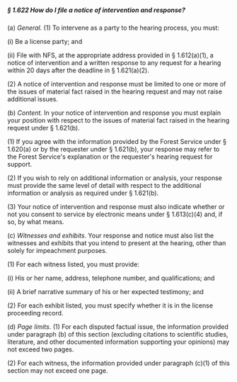 ##### § 1.622 How do I file a notice of intervention and response? #####

(a) *General.* (1) To intervene as a party to the hearing process, you must:

(i) Be a license party; and

(ii) File with NFS, at the appropriate address provided in § 1.612(a)(1), a notice of intervention and a written response to any request for a hearing within 20 days after the deadline in § 1.621(a)(2).

(2) A notice of intervention and response must be limited to one or more of the issues of material fact raised in the hearing request and may not raise additional issues.

(b) *Content.* In your notice of intervention and response you must explain your position with respect to the issues of material fact raised in the hearing request under § 1.621(b).

(1) If you agree with the information provided by the Forest Service under § 1.620(a) or by the requester under § 1.621(b), your response may refer to the Forest Service's explanation or the requester's hearing request for support.

(2) If you wish to rely on additional information or analysis, your response must provide the same level of detail with respect to the additional information or analysis as required under § 1.621(b).

(3) Your notice of intervention and response must also indicate whether or not you consent to service by electronic means under § 1.613(c)(4) and, if so, by what means.

(c) *Witnesses and exhibits.* Your response and notice must also list the witnesses and exhibits that you intend to present at the hearing, other than solely for impeachment purposes.

(1) For each witness listed, you must provide:

(i) His or her name, address, telephone number, and qualifications; and

(ii) A brief narrative summary of his or her expected testimony; and

(2) For each exhibit listed, you must specify whether it is in the license proceeding record.

(d) *Page limits.* (1) For each disputed factual issue, the information provided under paragraph (b) of this section (excluding citations to scientific studies, literature, and other documented information supporting your opinions) may not exceed two pages.

(2) For each witness, the information provided under paragraph (c)(1) of this section may not exceed one page.